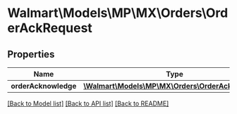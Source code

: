 # Walmart\Models\MP\MX\Orders\OrderAckRequest

## Properties

Name | Type | Description | Notes
------------ | ------------- | ------------- | -------------
**orderAcknowledge** | [**\Walmart\Models\MP\MX\Orders\OrderAcknowledge**](OrderAcknowledge.md) |  | [optional]


[[Back to Model list]](./) [[Back to API list]](../../../../../README.md#supported-apis) [[Back to README]](../../../../../README.md)
